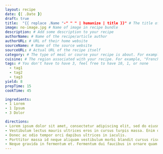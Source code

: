 ```yaml
---
layout: recipe
date: {{ .Date }}
draft: true
title:  "{{ replace .Name "-" " " | humanize | title }}" # The title of your awesome recipe
image: no-image.jpg # Name of image in recipe bundle
description: # Add some description to your recipe
authorName: # Name of the recipe/article author
authorURL: # URL of their home website
sourceName: # Name of the source website
sourceURL: # Actual URL of the recipe itself
category: # The type of meal or course your recipe is about. For example: "dinner", "entree", or "dessert".
cuisine: # The region associated with your recipe. For example, "French", Mediterranean", or "American".
tags: # You don't have to have 3, feel free to have 10, 1, or none
  - tag1
  - tag2
  - tag3
yield: 8
prepTime: 15
cookTime: 45

ingredients:
- 1 Lorem
- 1 Ipsum
- 3 Dolor

directions:
- Lorem ipsum dolor sit amet, consectetur adipiscing elit, sed do eiusmod tempor incididunt ut labore et dolore magna aliqua.
- Vestibulum lectus mauris ultrices eros in cursus turpis massa. Enim diam vulputate ut pharetra sit. Aliquam eleifend mi in nulla posuere.
- Donec ac odio tempor orci dapibus ultrices in iaculis.
- Porttitor massa id neque aliquam vestibulum morbi blandit cursus risus.
- Neque gravida in fermentum et. Fermentum dui faucibus in ornare quam viverra orci sagittis. Id leo in vitae turpis massa sed. Orci ac auctor augue mauris.
---
```

